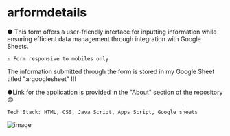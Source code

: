 # arformdetails


● This form offers a user-friendly interface for inputting information while ensuring efficient data management through integration with Google Sheets.

    ⚠️ Form responsive to mobiles only
The information submitted through the form is stored in my Google Sheet titled "argooglesheet" !!!


●Link for the application is provided in the "About" section of the repository 😊

    Tech Stack: HTML, CSS, Java Script, Apps Script, Google sheets


![image](https://github.com/Thisisamulya/arformdetails/assets/128579615/ba4b8306-325f-481a-9cca-5fe39637fa92)
